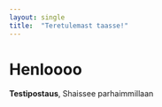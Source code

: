 ```yaml
---
layout: single
title:  "Teretulemast taasse!"
---
```


# Henloooo

**Testipostaus**, Shaissee parhaimmillaan

